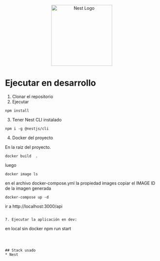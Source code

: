 <p align="center">
  <a href="http://nestjs.com/" target="blank"><img src="https://nestjs.com/img/logo-small.svg" width="200" alt="Nest Logo" /></a>
</p>

# Ejecutar en desarrollo

1. Clonar el repositorio
2. Ejecutar
```
npm install
```
3. Tener Nest CLI instalado
```
npm i -g @nestjs/cli
```

4. Docker del proyecto

En la raiz del proyecto.
```
docker build  .
```
luego

```
docker image ls
```
en el archivo docker-compose.yml la propiedad images copiar el IMAGE ID de la imagen generada
```
docker-compose up -d
```
ir a http://localhost:3000/api
```

7. Ejecutar la aplicación en dev:
```
en local sin docker 
npm run start 
```



## Stack usado
* Nest
